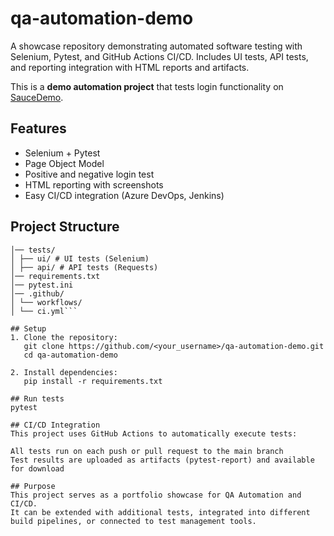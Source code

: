 # qa-automation-demo
A showcase repository demonstrating automated software testing with Selenium, Pytest, and GitHub Actions CI/CD. Includes UI tests, API tests, and reporting integration with HTML reports and artifacts.

This is a **demo automation project** that tests login functionality on [SauceDemo](https://www.saucedemo.com/).

## Features
- Selenium + Pytest
- Page Object Model
- Positive and negative login test
- HTML reporting with screenshots
- Easy CI/CD integration (Azure DevOps, Jenkins)


## Project Structure
```qa-automation-demo/
│── tests/
│ ├── ui/ # UI tests (Selenium)
│ ├── api/ # API tests (Requests)
│── requirements.txt
│── pytest.ini
│── .github/
│ └── workflows/
│ └── ci.yml```

## Setup
1. Clone the repository:
   git clone https://github.com/<your_username>/qa-automation-demo.git
   cd qa-automation-demo

2. Install dependencies:
   pip install -r requirements.txt

## Run tests
pytest

## CI/CD Integration
This project uses GitHub Actions to automatically execute tests:

All tests run on each push or pull request to the main branch
Test results are uploaded as artifacts (pytest-report) and available for download

## Purpose
This project serves as a portfolio showcase for QA Automation and CI/CD.
It can be extended with additional tests, integrated into different build pipelines, or connected to test management tools.
